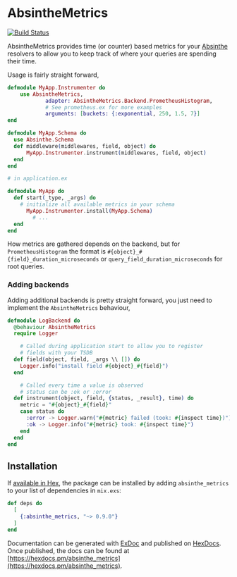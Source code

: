 # AbsintheMetrics

[![Build Status](https://travis-ci.org/soundtrackyourbrand/absinthe-metrics.svg?branch=master)](https://travis-ci.org/soundtrackyourbrand/absinthe-metrics)

AbsintheMetrics provides time (or counter) based metrics for your [Absinthe](https://github.com/absinthe-graphql/absinthe) resolvers to allow you to keep track of where your queries are spending their time.

Usage is fairly straight forward,

```elixir
defmodule MyApp.Instrumenter do
	use AbsintheMetrics,
			adapter: AbsintheMetrics.Backend.PrometheusHistogram,
			# See prometheus.ex for more examples
			arguments: [buckets: {:exponential, 250, 1.5, 7}]
end

defmodule MyApp.Schema do
  use Absinthe.Schema
  def middleware(middlewares, field, object) do
	  MyApp.Instrumenter.instrument(middlewares, field, object)
  end
end

# in application.ex

defmodule MyApp do
  def start(_type, _args) do
    # initialize all available metrics in your schema
	  MyApp.Instrumenter.install(MyApp.Schema)
		# ...
  end
end

```


How metrics are gathered depends on the backend, but for `PrometheusHistogram` the format is `#{object}_#{field}_duration_microseconds` or `query_field_duration_microseconds` for root queries.


### Adding backends
Adding additional backends is pretty straight forward, you just need to implement the `AbsintheMetrics` behaviour,

```elixir
defmodule LogBackend do
  @behaviour AbsintheMetrics
  require Logger

	# Called during application start to allow you to register
	# fields with your TSDB
  def field(object, field, _args \\ []) do
    Logger.info("install field #{object}_#{field}")
  end

	# Called every time a value is observed
	# status can be :ok or :error
  def instrument(object, field, {status, _result}, time) do
    metric = "#{object}_#{field}"
    case status do
      :error -> Logger.warn("#{metric} failed (took: #{inspect time})")
      :ok -> Logger.info("#{metric} took: #{inspect time}")
    end
  end
end
```


## Installation

If [available in Hex](https://hex.pm/docs/publish), the package can be installed
by adding `absinthe_metrics` to your list of dependencies in `mix.exs`:

```elixir
def deps do
  [
    {:absinthe_metrics, "~> 0.9.0"}
  ]
end
```

Documentation can be generated with [ExDoc](https://github.com/elixir-lang/ex_doc)
and published on [HexDocs](https://hexdocs.pm). Once published, the docs can
be found at [https://hexdocs.pm/absinthe_metrics](https://hexdocs.pm/absinthe_metrics).

